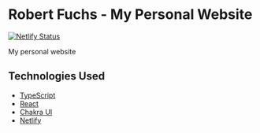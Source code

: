 # Robert Fuchs - My Personal Website

[![Netlify Status](https://api.netlify.com/api/v1/badges/9a47bb29-b2f7-46d7-91b4-c7f632f563c3/deploy-status)](https://app.netlify.com/sites/robert-fuchs-codes/deploys)

My personal website

## Technologies Used

- [TypeScript](https://www.typescriptlang.org/)
- [React](https://reactjs.org/)
- [Chakra UI](https://chakra-ui.com/)
- [Netlify](https://www.netlify.com/)
